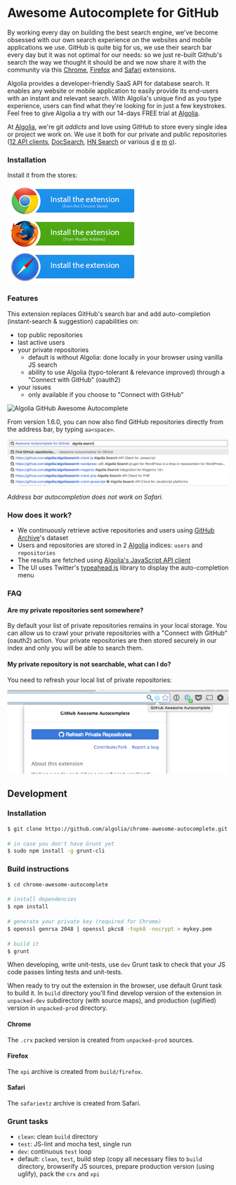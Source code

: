 # Awesome Autocomplete for GitHub

By working every day on building the best search engine, we've become obsessed with our own search experience on the websites and mobile applications we use. GitHub is quite big for us, we use their search bar every day but it was not optimal for our needs: so we just re-built Github's search the way we thought it should be and we now share it with the community via this [Chrome](https://chrome.google.com/webstore/detail/github-awesome-autocomple/djkfdjpoelphhdclfjhnffmnlnoknfnd), [Firefox](https://addons.mozilla.org/en-US/firefox/addon/github-awesome-autocomplete/) and [Safari](https://github.algolia.com/github-awesome-autocomplete.safariextz) extensions.

Algolia provides a developer-friendly SaaS API for database search. It enables any website or mobile application to easily provide its end-users with an instant and relevant search. With Algolia's unique find as you type experience, users can find what they're looking for in just a few keystrokes. Feel free to give Algolia a try with our 14-days FREE trial at [Algolia](https://www.algolia.com).

At [Algolia](https://www.algolia.com), we're git *addicts* and love using GitHub to store every single idea or project we work on. We use it both for our private and public repositories ([12 API clients](https://www.algolia.com/doc), [DocSearch](https://community.algolia.com/docsearch), [HN Search](https://github.com/algolia/hn-search) or various [d](https://github.com/algolia/instant-search-demo) [e](https://community.algolia.com/instantsearch.js/examples/media/) [m](https://community.algolia.com/instantsearch.js/examples/e-commerce/) [o](https://community.algolia.com/instantsearch.js/examples/tourism/)).

### Installation

Install it from the stores:

[![chrome](store/chrome-extension.png)](https://chrome.google.com/webstore/detail/github-awesome-autocomple/djkfdjpoelphhdclfjhnffmnlnoknfnd)
[![firefox](store/firefox-addon.png)](https://addons.mozilla.org/en-US/firefox/addon/github-awesome-autocomplete/)
[![safari](store/safari-extension.png)](https://github.algolia.com/github-awesome-autocomplete.safariextz)

### Features

This extension replaces GitHub's search bar and add auto-completion (instant-search & suggestion) capabilities on:

 * top public repositories
 * last active users
 * your private repositories
   * default is without Algolia: done locally in your browser using vanilla JS search
   * ability to use Algolia (typo-tolerant & relevance improved) through a "Connect with GitHub" (oauth2)
 * your issues
   * only available if you choose to "Connect with GitHub"

![Algolia GitHub Awesome Autocomplete](https://cloud.githubusercontent.com/assets/9317857/22865228/d0428c68-f15f-11e6-86e5-ba4afa55e8b6.gif)

From version 1.6.0, you can now also find GitHub repositories directly from the address bar, by typing `aa<space>`.

![find GitHub repositories from the address bar](https://raw.githubusercontent.com/algolia/github-awesome-autocomplete/master/search-github-repositories-address-bar.png)

*Address bar autocompletion does not work on Safari.*


### How does it work?

 * We continuously retrieve active repositories and users using [GitHub Archive](http://www.githubarchive.org/)'s dataset
 * Users and repositories are stored in 2 [Algolia](https://www.algolia.com/) indices: `users` and `repositories`
 * The results are fetched using [Algolia's JavaScript API client](https://github.com/algolia/algoliasearch-client-js)
 * The UI uses Twitter's [typeahead.js](http://twitter.github.io/typeahead.js/) library to display the auto-completion menu

### FAQ

#### Are my private repositories sent somewhere?

By default your list of private repositories remains in your local storage. You can allow us to crawl your private repositories with a "Connect with GitHub" (oauth2) action. Your private repositories are then stored securely in our index and only you will be able to search them.

#### My private repository is not searchable, what can I do?

You need to refresh your local list of private repositories:

![refresh](refresh.png)

## Development

### Installation

```sh
$ git clone https://github.com/algolia/chrome-awesome-autocomplete.git

# in case you don't have Grunt yet
$ sudo npm install -g grunt-cli
```

### Build instructions

```sh
$ cd chrome-awesome-autocomplete

# install dependencies
$ npm install

# generate your private key (required for Chrome)
$ openssl genrsa 2048 | openssl pkcs8 -topk8 -nocrypt > mykey.pem

# build it
$ grunt
```

When developing, write unit-tests, use `dev` Grunt task to check that your JS code passes linting tests and unit-tests.

When ready to try out the extension in the browser, use default Grunt task to build it. In `build` directory you'll find develop version of the extension in `unpacked-dev` subdirectory (with source maps), and production (uglified) version in `unpacked-prod` directory.

#### Chrome

The `.crx` packed version is created from `unpacked-prod` sources.

#### Firefox

The `xpi` archive is created from `build/firefox`.

#### Safari

The `safariextz` archive is created from Safari.

### Grunt tasks

* `clean`: clean `build` directory
* `test`: JS-lint and mocha test, single run
* `dev`: continuous `test` loop
* default: `clean`, `test`, build step (copy all necessary files to `build`
  directory, browserify JS sources, prepare production version (using uglify),
  pack the `crx` and `xpi`
